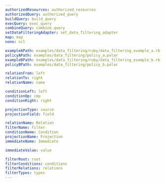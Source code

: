 ```yaml
---
authorizedResources: authorized_resources
authorizedQuery: authorized_query
buildQuery: build_query
execQuery: exec_query
combineQuery: combine_query
setDataFilteringAdapter: set_data_filtering_adapter
map: map
none: nil

exampleAPath: examples/data_filtering/ruby/data_filtering_example_a.rb
policyAPath: examples/data_filtering/policy_a.polar
exampleBPath: examples/data_filtering/ruby/data_filtering_example_b.rb
policyBPath: examples/data_filtering/policy_b.polar

relationFrom: left
relationTo: right
relationName: name

conditionLeft: left
conditionOp: cmp
conditionRight: right

projectionType: source
projectionField: field

relationName: Relation
filterName: Filter
conditionName: Condition
projectionName: Projection
immediateName: Immediate

immediateValue: value

filterRoot: root
filterConditions: conditions
filterRelations: relations
filterTypes: types
---
```

